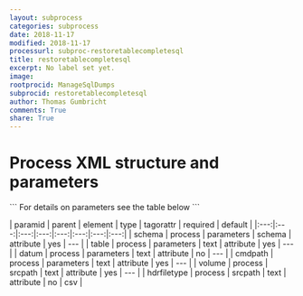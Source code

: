 ```yaml
---
layout: subprocess
categories: subprocess
date: 2018-11-17
modified: 2018-11-17
processurl: subproc-restoretablecompletesql
title: restoretablecompletesql
excerpt: No label set yet.
image: 
rootprocid: ManageSqlDumps
subprocid: restoretablecompletesql
author: Thomas Gumbricht
comments: True
share: True
---
```


<h1 class='foot-description'>Process XML structure and parameters</h1>
```
For details on parameters see the table below
<?xml version="1.0" ?>
<process>
  <!--Generated from python-->
  <userproj plotid="yourplotid" projectid="yourprojectid" siteid="yoursiteid" system="systemid" tractid="yourtractid" userid="youruserid"/>
  <period endday="DD" endmonth="MM" endyear="YYYY" seasonendday="DD" seasonendmonth="MM" seasonstartday="DD" seasonstartmonth="MM" startday="DD" startmonth="MM" startyear="YYYY" timestep="timestep"/>
  <parameters cmdpath="txtstring" datum="txtstring" schema="db schema" table="txtstring"/>
  <srcpath hdrfiletype="txtstring" volume="txtstring"/>
</process>
```

| paramid | parent | element | type | tagorattr | required | default |
|:---:|:---:|:---:|:---:|:---:|:---:|:---:|:---:|
| schema | process | parameters | schema | attribute | yes | --- |
| table | process | parameters | text | attribute | yes | --- |
| datum | process | parameters | text | attribute | no | --- |
| cmdpath | process | parameters | text | attribute | yes | --- |
| volume | process | srcpath | text | attribute | yes | --- |
| hdrfiletype | process | srcpath | text | attribute | no | csv |
